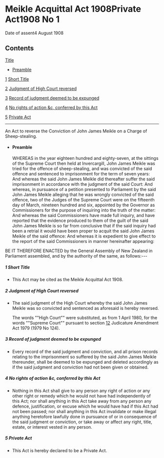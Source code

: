 # Meikle Acquittal Act 1908Private Act1908 No 1

Date of assent4 August 1908

## Contents

[Title][0]
    
*   [Preamble][1]

[1][2] [Short Title][2]

[2][3] [Judgment of High Court reversed][3]

[3][4] [Record of judgment deemed to be expunged][4]

[4][5] [No rights of action &c, conferred by this Act][5]

[5][6] [Private Act][6]

---

An Act to reverse the Conviction of John James Meikle on a Charge of Sheep-stealing.
    
*   #### Preamble
    
    WHEREAS in the year eighteen hundred and eighty-seven, at the sittings of the Supreme Court then held at Invercargill, John James Meikle was tried for the offence of sheep-stealing, and was convicted of the said offence and sentenced to imprisonment for the term of seven years: And whereas the said John James Meikle did thereafter suffer the said imprisonment in accordance with the judgment of the said Court: And whereas, in pursuance of a petition presented to Parliament by the said John James Meikle alleging that he was wrongly convicted of the said offence, two of the Judges of the Supreme Court were on the fifteenth day of March, nineteen hundred and six, appointed by the Governor as Commissioners for the purpose of inquiring into the truth of the matter: And whereas the said Commissioners have made full inquiry, and have reported that the evidence produced to them of the guilt of the said John James Meikle is so far from conclusive that if the said inquiry had been a retrial it would have been proper to acquit the said John James Meikle of the said offence: And whereas it is expedient to give effect to the report of the said Commissioners in manner hereinafter appearing:

BE IT THEREFORE ENACTED by the General Assembly of New Zealand in Parliament assembled, and by the authority of the same, as follows:---

##### 1 Short Title
    
*   This Act may be cited as the Meikle Acquittal Act 1908\.

##### 2 Judgment of High Court reversed
    
*   The said judgment of the High Court whereby the said John James Meikle was so convicted and sentenced as aforesaid is hereby reversed.
    
    The words ""High Court"" were substituted, as from 1 April 1980, for the words ""Supreme Court"" pursuant to section [12][7] Judicature Amendment Act 1979 (1979 No 124).

##### 3 Record of judgment deemed to be expunged
    
*   Every record of the said judgment and conviction, and all prison records relating to the imprisonment so suffered by the said John James Meikle thereunder, shall be deemed to be expunged and deleted accordingly as if the said judgment and conviction had not been given or obtained.

##### 4 No rights of action &c, conferred by this Act
    
*   Nothing in this Act shall give to any person any right of action or any other right or remedy which he would not have had independently of this Act; nor shall anything in this Act take away from any person any defence, justification, or excuse which he would have had if this Act had not been passed; nor shall anything in this Act invalidate or make illegal anything heretofore lawfully done in pursuance of or in consequence of the said judgment or conviction, or take away or affect any right, title, estate, or interest vested in any person.

##### 5 Private Act
    
*   This Act is hereby declared to be a Private Act.



[0]: http://www.legislation.govt.nz/act/private/1908/0001/latest/whole.html#DLM92569
[1]: http://www.legislation.govt.nz/act/private/1908/0001/latest/whole.html#DLM92570
[2]: http://www.legislation.govt.nz/act/private/1908/0001/latest/whole.html#DLM92573
[3]: http://www.legislation.govt.nz/act/private/1908/0001/latest/whole.html#DLM92574
[4]: http://www.legislation.govt.nz/act/private/1908/0001/latest/whole.html#DLM92576
[5]: http://www.legislation.govt.nz/act/private/1908/0001/latest/whole.html#DLM92577
[6]: http://www.legislation.govt.nz/act/private/1908/0001/latest/whole.html#DLM92578
[7]: http://www.legislation.govt.nz/act/private/1908/0001/latest/link.aspx?id=DLM35049
